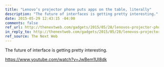 ```yaml
---
title: "Lenovo’s projector phone puts apps on the table, literally"
description: "The future of interfaces is getting pretty interesting."
date: 2015-05-29 12:43:15 -04:00
comments: false
ref_url: http://thenextweb.com/gadgets/2015/05/28/lenovos-projector-phone-puts-apps-on-the-table-literally/
in_reply_to: http://thenextweb.com/gadgets/2015/05/28/lenovos-projector-phone-puts-apps-on-the-table-literally/
ref_source: The Next Web
---
```


The future of interface is getting pretty interesting.

https://www.youtube.com/watch?v=JwBem1Ul8dk